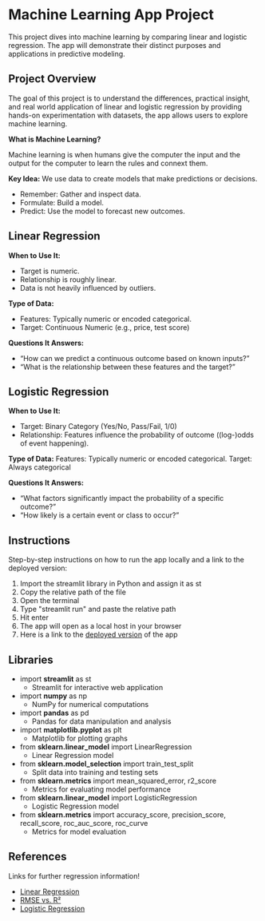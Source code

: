 Machine Learning App Project
=================
This project dives into machine learning by comparing linear and logistic regression. The app will demonstrate their distinct purposes and applications in predictive modeling.

Project Overview
----------------
The goal of this project is to understand the differences, practical insight, and real world application of linear and logistic regression by providing hands-on experimentation with datasets, the app allows users to explore machine learning.

**What is Machine Learning?**

Machine learning is when humans give the computer the input and the output for the computer to learn the rules and connext them.

**Key Idea:** We use data to create models that make predictions or decisions.
- Remember: Gather and inspect data.
- Formulate: Build a model.
- Predict: Use the model to forecast new outcomes.

Linear Regression
-------------------
**When to Use It:**
- Target is numeric.
- Relationship is roughly linear.
- Data is not heavily influenced by outliers.

**Type of Data:**
- Features: Typically numeric or encoded categorical.
- Target: Continuous Numeric (e.g., price, test score)

**Questions It Answers:**
- “How can we predict a continuous outcome based on known inputs?”
- “What is the relationship between these features and the target?”

Logistic Regression
-------------------
**When to Use It:**
- Target: Binary Category (Yes/No, Pass/Fail, 1/0)
- Relationship: Features influence the probability of outcome ((log-)odds of event happening).

**Type of Data:**
Features: Typically numeric or encoded categorical.
Target: Always categorical

**Questions It Answers:**
- “What factors significantly impact the probability of a specific outcome?”
- “How likely is a certain event or class to occur?”

Instructions
------------
Step-by-step instructions on how to run the app locally and a link to the deployed version:
1. Import the streamlit library in Python and assign it as st
2. Copy the relative path of the file
3. Open the terminal
4. Type "streamlit run" and paste the relative path
5. Hit enter
6. The app will open as a local host in your browser
7. Here is a link to the [deployed version](https://sapienza-data-science-portfolio-iv2mfzqqgu9duwbxztczgj.streamlit.app/) of the app

Libraries
------------
- import **streamlit** as st
  - Streamlit for interactive web application
- import **numpy** as np
  - NumPy for numerical computations
- import **pandas** as pd
  - Pandas for data manipulation and analysis
- import **matplotlib.pyplot** as plt
  - Matplotlib for plotting graphs
- from **sklearn.linear_model** import LinearRegression
  - Linear Regression model
- from **sklearn.model_selection** import train_test_split
  - Split data into training and testing sets
- from **sklearn.metrics** import mean_squared_error, r2_score
  - Metrics for evaluating model performance
- from **sklearn.linear_model** import LogisticRegression
  - Logistic Regression model
- from **sklearn.metrics** import accuracy_score, precision_score, recall_score, roc_auc_score, roc_curve
  - Metrics for model evaluation

References
----------
Links for further regression information!

- [Linear Regression](https://vita.had.co.nz/papers/tidy-data.pdf](https://scikit-learn.org/stable/modules/generated/sklearn.linear_model.LinearRegression.html#sklearn.linear_model.LinearRegression.fit))
- [RMSE vs. R²](https://www.statology.org/rmse-vs-r-squared/)
- [Logistic Regression](https://scikit-learn.org/stable/modules/generated/sklearn.linear_model.LogisticRegression.html)
